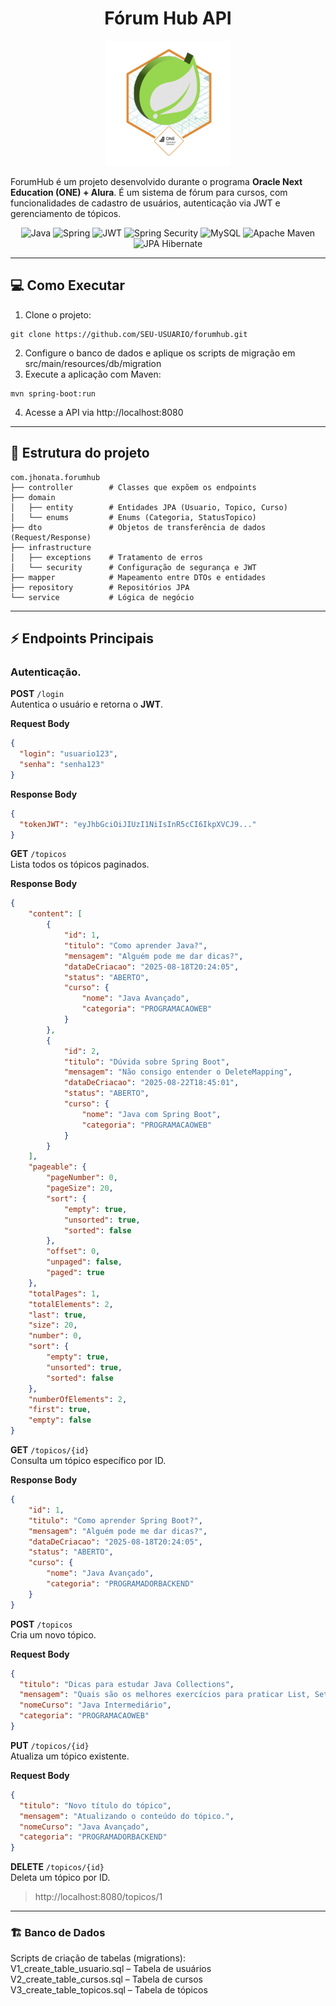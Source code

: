 <h1 align="center" style="font-weight: bold;">Fórum Hub API </h1>
<p align="center">
  <img src="src/assets/Badge-Spring.png" alt="Meu Badge" width="200"/>
</p>

ForumHub é um projeto desenvolvido durante o programa **Oracle Next Education (ONE) + Alura**. É um sistema de fórum para cursos, com funcionalidades de cadastro de usuários, autenticação via JWT e gerenciamento de tópicos.

<p align="center">
  <img src="https://img.shields.io/badge/java-%23ED8B00.svg?style=for-the-badge&logo=openjdk&logoColor=white" alt="Java"/>
  <img src="https://img.shields.io/badge/spring-%236DB33F.svg?style=for-the-badge&logo=spring&logoColor=white" alt="Spring"/>
  <img src="https://img.shields.io/badge/JWT-black?style=for-the-badge&logo=JSON%20web%20tokens" alt="JWT"/>
  <img src="https://img.shields.io/badge/Spring%20Security-6DB33F?logo=springsecurity&logoColor=white&style=for-the-badge" alt="Spring Security"/>
  <img src="https://img.shields.io/badge/mysql-4479A1.svg?style=for-the-badge&logo=mysql&logoColor=white" alt="MySQL"/>
  <img src="https://img.shields.io/badge/Apache%20Maven-C71A36?style=for-the-badge&logo=Apache%20Maven&logoColor=white" alt="Apache Maven"/>
  <img src="https://img.shields.io/badge/JPA-Hibernate-aca69f?style=for-the-badge&logo=Hibernate&logoColor=white" alt="JPA Hibernate"/>
</p>

---

## 💻 Como Executar

1. Clone o projeto:
```
git clone https://github.com/SEU-USUARIO/forumhub.git
```
2. Configure o banco de dados e aplique os scripts de migração em src/main/resources/db/migration
3. Execute a aplicação com Maven:
```
mvn spring-boot:run
```
4. Acesse a API via http://localhost:8080

---

## 📁 Estrutura do projeto

```
com.jhonata.forumhub
├── controller        # Classes que expõem os endpoints
├── domain
│   ├── entity        # Entidades JPA (Usuario, Topico, Curso)
│   └── enums         # Enums (Categoria, StatusTopico)
├── dto               # Objetos de transferência de dados (Request/Response)
├── infrastructure
│   ├── exceptions    # Tratamento de erros
│   └── security      # Configuração de segurança e JWT
├── mapper            # Mapeamento entre DTOs e entidades
├── repository        # Repositórios JPA
└── service           # Lógica de negócio
```
___

## ⚡ Endpoints Principais

### Autenticação.

**POST** `/login`  
Autentica o usuário e retorna o **JWT**.

**Request Body**
```json
{
  "login": "usuario123",
  "senha": "senha123"
}
```
**Response Body**
```json
{
  "tokenJWT": "eyJhbGciOiJIUzI1NiIsInR5cCI6IkpXVCJ9..."
}
```

**GET** `/topicos`  
Lista todos os tópicos paginados.

**Response Body**
```json
{
	"content": [
		{
			"id": 1,
			"titulo": "Como aprender Java?",
			"mensagem": "Alguém pode me dar dicas?",
			"dataDeCriacao": "2025-08-18T20:24:05",
			"status": "ABERTO",
			"curso": {
				"nome": "Java Avançado",
				"categoria": "PROGRAMACAOWEB"
			}
		},
		{
			"id": 2,
			"titulo": "Dúvida sobre Spring Boot",
			"mensagem": "Não consigo entender o DeleteMapping",
			"dataDeCriacao": "2025-08-22T18:45:01",
			"status": "ABERTO",
			"curso": {
				"nome": "Java com Spring Boot",
				"categoria": "PROGRAMACAOWEB"
			}
		}
	],
	"pageable": {
		"pageNumber": 0,
		"pageSize": 20,
		"sort": {
			"empty": true,
			"unsorted": true,
			"sorted": false
		},
		"offset": 0,
		"unpaged": false,
		"paged": true
	},
	"totalPages": 1,
	"totalElements": 2,
	"last": true,
	"size": 20,
	"number": 0,
	"sort": {
		"empty": true,
		"unsorted": true,
		"sorted": false
	},
	"numberOfElements": 2,
	"first": true,
	"empty": false
}
```

**GET** `/topicos/{id}`  
Consulta um tópico específico por ID.

**Response Body**

```json
{
	"id": 1,
	"titulo": "Como aprender Spring Boot?",
	"mensagem": "Alguém pode me dar dicas?",
	"dataDeCriacao": "2025-08-18T20:24:05",
	"status": "ABERTO",
	"curso": {
		"nome": "Java Avançado",
		"categoria": "PROGRAMADORBACKEND"
	}
}
```

**POST** `/topicos`    
Cria um novo tópico.

**Request Body**
```json
{
  "titulo": "Dicas para estudar Java Collections",
  "mensagem": "Quais são os melhores exercícios para praticar List, Set e Map?",
  "nomeCurso": "Java Intermediário",
  "categoria": "PROGRAMACAOWEB"
}
```

**PUT** `/topicos/{id}`  
Atualiza um tópico existente.

**Request Body**
```json
{
  "titulo": "Novo título do tópico",
  "mensagem": "Atualizando o conteúdo do tópico.",
  "nomeCurso": "Java Avançado",
  "categoria": "PROGRAMADORBACKEND"
}
```

**DELETE** `/topicos/{id}`  
Deleta um tópico por ID.

> http://localhost:8080/topicos/1

___

### 🏗️ Banco de Dados
Scripts de criação de tabelas (migrations):  
V1_create_table_usuario.sql – Tabela de usuários  
V2_create_table_cursos.sql – Tabela de cursos  
V3_create_table_topicos.sql – Tabela de tópicos

